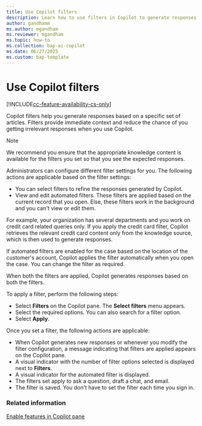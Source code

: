 ```yaml
---
title: Use Copilot filters
description: Learn how to use filters in Copilot to generate responses.
author: gandhamm
ms.author: mgandham
ms.reviewer: mgandham
ms.topic: how-to 
ms.collection: bap-ai-copilot
ms.date: 06/27/2025
ms.custom: bap-template 
---
```


# Use Copilot filters

[!INCLUDE[cc-feature-availability-cs-only](../../includes/cc-feature-availability-cs-only.md)]


Copilot filters help you generate responses based on a specific set of articles. Filters provide immediate context and reduce the chance of you getting irrelevant responses when you use Copilot.

> [!NOTE]
> We recommend you ensure that the appropriate knowledge content is available for the filters you set so that you see the expected responses. 

Administrators can configure different filter settings for you. The following actions are applicable based on the filter settings:
 
 - You can select filters to refine the responses generated by Copilot.
 - View and edit automated filters. These filters are applied based on the current record that you open. Else, these filters work in the background and you can't view or edit them.

For example, your organization has several departments and you work on credit card related queries only. If you apply the credit card filter, Copilot retrieves the relevant credit card content only from the knowledge source, which is then used to generate responses.
 
If automated filters are enabled for the case based on the location of the customer's account, Copilot applies the filter automatically when you open the case. You can change the filter as required.

When both the filters are applied, Copilot generates responses based on both the filters.

To apply a filter, perform the following steps:

- Select **Filters** on the Copilot pane. The **Select filters** menu appears.
- Select the required options. You can also search for a filter option.
- Select **Apply**.

Once you set a filter, the following actions are applicable:
- When Copilot generates new responses or whenever you modify the filter configuration, a message indicating that filters are applied appears on the Copilot pane.
- A visual indicator with the number of filter options selected is displayed next to **Filters**.
- A visual indicator for the automated filter is displayed.
- The filters set apply to ask a question, draft a chat, and email.
- The filter is saved. You don't have to set the filter each time you sign in. 


### Related information

[Enable features in Copilot pane](/dynamics365/contact-center/administer/copilot-enable-help-pane)


